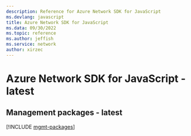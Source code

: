 ```yaml
---
description: Reference for Azure Network SDK for JavaScript
ms.devlang: javascript
title: Azure Network SDK for JavaScript
ms.data: 09/30/2022
ms.topic: reference
ms.author: jeffish
ms.service: network
author: xirzec
---
```

# Azure Network SDK for JavaScript - latest

## Management packages - latest
[!INCLUDE [mgmt-packages](network-mgmt-index.md)]